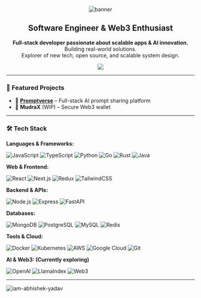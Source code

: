 <!-- Profile README for iam-abhishek-yadav -->

<div align="center">
  <img src="https://capsule-render.vercel.app/api?type=waving&color=0:3a86ff,100:8338ec&height=200&section=header&text=Hi%20there!%20I'm%20Abhishek%20👋&fontSize=38&fontAlignY=45" alt="banner"/>
  <h2>Software Engineer & Web3 Enthusiast</h2>
  <p>
    <b>Full-stack developer passionate about scalable apps & AI innovation.</b><br>
    Building real-world solutions.<br>
    Explorer of new tech, open source, and scalable system design.
  </p>
  <a href="https://www.linkedin.com/in/abhisheky97/"><img src="https://img.shields.io/badge/LinkedIn-0077B5?style=flat&logo=linkedin&logoColor=white"/></a>
</div>

---

### 🚀 Featured Projects

- 🧠 [**Promptverse**](https://github.com/iam-abhishek-yadav/promptverse) – Full-stack AI prompt sharing platform  
- 💼 **MudraX** (WIP) – Secure Web3 wallet

---

### 🛠️ Tech Stack

**Languages & Frameworks:**

![JavaScript](https://img.shields.io/badge/-JavaScript-black?style=flat-square&logo=javascript)
![TypeScript](https://img.shields.io/badge/-TypeScript-3178c6?style=flat-square&logo=typescript&logoColor=white)
![Python](https://img.shields.io/badge/-Python-3776AB?style=flat-square&logo=python&logoColor=white)
![Go](https://img.shields.io/badge/-Go-00ADD8?style=flat-square&logo=go&logoColor=white)
![Rust](https://img.shields.io/badge/-Rust-000000?style=flat-square&logo=rust&logoColor=white)
![Java](https://img.shields.io/badge/-Java-007396?style=flat-square&logo=java)

**Web & Frontend:**

![React](https://img.shields.io/badge/-React-20232a?style=flat-square&logo=react)
![Next.js](https://img.shields.io/badge/-Next.js-000?style=flat-square&logo=nextdotjs)
![Redux](https://img.shields.io/badge/-Redux-764ABC?style=flat-square&logo=redux)
![TailwindCSS](https://img.shields.io/badge/-Tailwind-06B6D4?style=flat-square&logo=tailwindcss)

**Backend & APIs:**

![Node.js](https://img.shields.io/badge/-Node.js-43853d?style=flat-square&logo=node-dot-js&logoColor=white)
![Express](https://img.shields.io/badge/-Express-000000?style=flat-square&logo=express&logoColor=white)
![FastAPI](https://img.shields.io/badge/-FastAPI-009688?style=flat-square&logo=fastapi&logoColor=white)

**Databases:**

![MongoDB](https://img.shields.io/badge/-MongoDB-4EA94B?style=flat-square&logo=mongodb&logoColor=white)
![PostgreSQL](https://img.shields.io/badge/-PostgreSQL-4169e1?style=flat-square&logo=postgresql&logoColor=white)
![MySQL](https://img.shields.io/badge/-MySQL-4479A1?style=flat-square&logo=mysql&logoColor=white)
![Redis](https://img.shields.io/badge/-Redis-DC382D?style=flat-square&logo=redis&logoColor=white)

**Tools & Cloud:**

![Docker](https://img.shields.io/badge/-Docker-2496ED?style=flat-square&logo=docker&logoColor=white)
![Kubernetes](https://img.shields.io/badge/-Kubernetes-326ce5?style=flat-square&logo=kubernetes&logoColor=white)
![AWS](https://img.shields.io/badge/-AWS-232F3E?style=flat-square&logo=amazonaws&logoColor=white)
![Google Cloud](https://img.shields.io/badge/-GCP-4285F4?style=flat-square&logo=googlecloud&logoColor=white)
![Git](https://img.shields.io/badge/-Git-F05032?style=flat-square&logo=git&logoColor=white)

**AI & Web3: (Currently exploring)**

![OpenAI](https://img.shields.io/badge/-OpenAI-412991?style=flat-square&logo=openai)
![LlamaIndex](https://img.shields.io/badge/-LlamaIndex-000?style=flat-square)
![Web3](https://img.shields.io/badge/-Web3-1c1c1c?style=flat-square&logo=web3dotjs)

---

<p><img align="left" src="https://github-readme-stats.vercel.app/api/top-langs?username=iam-abhishek-yadav&show_icons=true&locale=en&layout=compact&langs_count=10&hide_title=true&card_width=500" alt="iam-abhishek-yadav" /></p>
